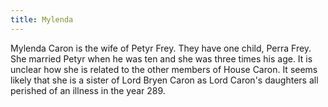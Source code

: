 ```yaml
---
title: Mylenda
---
```


Mylenda Caron is the wife of Petyr Frey. They have one child, Perra Frey. She married Petyr when he was ten and she was three times his age. It is unclear how she is related to the other members of House Caron. It seems likely that she is a sister of Lord Bryen Caron as Lord Caron's daughters all perished of an illness in the year 289. 


